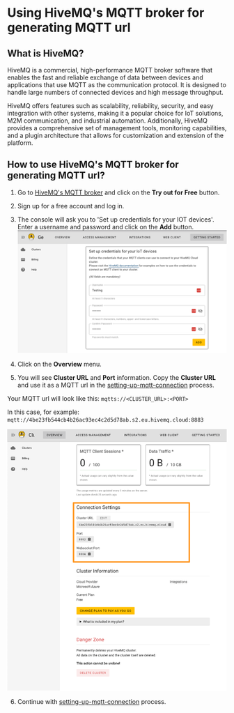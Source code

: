 # Using HiveMQ's MQTT broker for generating MQTT url

## What is HiveMQ?

HiveMQ is a commercial, high-performance MQTT broker software that enables the fast 
and reliable exchange of data between devices and applications that use MQTT as the communication protocol. 
It is designed to handle large numbers of connected devices and high message throughput.

HiveMQ offers features such as scalability, reliability, security, and easy integration with other systems, 
making it a popular choice for IoT solutions, M2M communication, and industrial automation. 
Additionally, HiveMQ provides a comprehensive set of management tools, monitoring capabilities, 
and a plugin architecture that allows for customization and extension of the platform.

## How to use HiveMQ's MQTT broker for generating MQTT url?

1. Go to [HiveMQ's MQTT broker](https://www.hivemq.com/mqtt-cloud-broker/) and click on the **Try out for Free** button.

2. Sign up for a free account and log in.

3. The console will ask you to 'Set up credentials for your IOT devices'. Enter a username and password and click on the **Add** button.
![Getting_Started_-_HiveMQ_Cloud.png](..%2Fscreenshots%2FGetting_Started_-_HiveMQ_Cloud.png)

4. Click on the **Overview** menu. 

5. You will see **Cluster URL** and **Port** information. Copy the **Cluster URL** and use it as a MQTT url in the [setting-up-mqtt-connection](/mqtt/setting-up-mqtt-connection.md) process.

Your MQTT url will look like this: `mqtts://<CLUSTER_URL>:<PORT>`

In this case, for example: `mqtt://4be23fb544cb4b26ac93ec4c2d5d78ab.s2.eu.hivemq.cloud:8883`

![Cluster_Details_-_HiveMQ_Cloud.png](..%2Fscreenshots%2FCluster_Details_-_HiveMQ_Cloud.png)

6. Continue with [setting-up-mqtt-connection](/mqtt/setting-up-mqtt-connection.md) process.